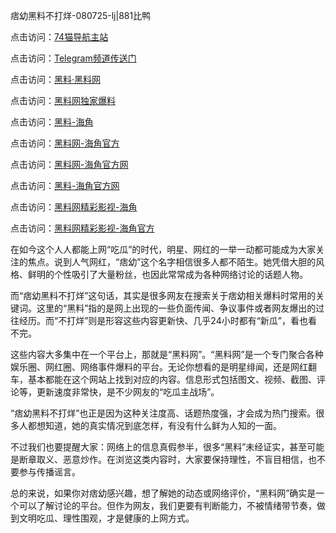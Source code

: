 痞幼黑料不打烊-080725-lj|881比鸭

点击访问：<a href="https://74mao.com/">74猫导航主站</a>

点击访问：<a href="https://74mao.com/">Telegram频道传送门</a>

点击访问：<a href="https://heiliaolvzlu3.pages.dev">黑料·黑料网</a>

点击访问：<a href="https://heiliaoyvnrda.pages.dev">黑料网独家爆料</a>

点击访问：<a href="https://qfwfg.pages.dev/">黑料-海角</a>

点击访问：<a href="https://haef.pages.dev/">黑料网-海角官方</a>

点击访问：<a href="https://gdas.pages.dev/">黑料网-海角官方网</a>

点击访问：<a href="https://ert-6he.pages.dev/">黑料-海角官方网</a>

点击访问：<a href="https://jha.pages.dev/">黑料网精彩影视-海角</a>

点击访问：<a href="https://qfwfg.pages.dev/">黑料网精彩影视-海角官方</a>

在如今这个人人都能上网“吃瓜”的时代，明星、网红的一举一动都可能成为大家关注的焦点。说到人气网红，“痞幼”这个名字相信很多人都不陌生。她凭借大胆的风格、鲜明的个性吸引了大量粉丝，也因此常常成为各种网络讨论的话题人物。

而“痞幼黑料不打烊”这句话，其实是很多网友在搜索关于痞幼相关爆料时常用的关键词。这里的“黑料”指的是网上出现的一些负面传闻、争议事件或者网友爆出的过往经历。而“不打烊”则是形容这些内容更新快、几乎24小时都有“新瓜”，看也看不完。

这些内容大多集中在一个平台上，那就是“黑料网”。“黑料网”是一个专门聚合各种娱乐圈、网红圈、网络事件爆料的平台。无论你想看的是明星绯闻，还是网红翻车，基本都能在这个网站上找到对应的内容。信息形式包括图文、视频、截图、评论等，更新速度非常快，是不少网友的“吃瓜主战场”。

“痞幼黑料不打烊”也正是因为这种关注度高、话题热度强，才会成为热门搜索。很多人都想知道，她的真实情况到底怎样，有没有什么鲜为人知的一面。

不过我们也要提醒大家：网络上的信息真假参半，很多“黑料”未经证实，甚至可能是断章取义、恶意炒作。在浏览这类内容时，大家要保持理性，不盲目相信，也不要参与传播谣言。

总的来说，如果你对痞幼感兴趣，想了解她的动态或网络评价，“黑料网”确实是一个可以了解讨论的平台。但作为网友，我们更要有判断能力，不被情绪带节奏，做到文明吃瓜、理性围观，才是健康的上网方式。

